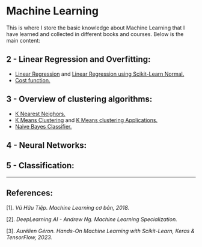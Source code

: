 # Machine Learning

This is where I store the basic knowledge about Machine Learning that I have learned and collected in different books and courses. Below is the main content:

## 2 - Linear Regression and Overfitting:

+ [Linear Regression](https://github.com/letruongzzio/Machine-Learning/blob/main/2%20-%20Linear%20Regression%20and%20Overfitting/Linear%20Regression.ipynb) and [Linear Regression using Scikit-Learn Normal.](https://github.com/letruongzzio/Machine-Learning/blob/main/2%20-%20Linear%20Regression%20and%20Overfitting/Linear%20Regression%20using%20Scikit-Learn%20Normal.ipynb)
+ [Cost function.](https://github.com/letruongzzio/Machine-Learning/blob/main/2%20-%20Linear%20Regression%20and%20Overfitting/Cost%20Function.ipynb)

## 3 - Overview of clustering algorithms:

+ [K Nearest Neighors.](https://github.com/letruongzzio/Machine-Learning/blob/main/3%20-%20Classification/K_Nearest_Neighbors.ipynb)
+ [K Means Clustering](https://github.com/letruongzzio/Machine-Learning/blob/main/3%20-%20Classification/K_means_clustering.ipynb) and [K Means clustering Applications.](https://github.com/letruongzzio/Machine-Learning/blob/main/3%20-%20Classification/K-means%20clustering%20Applications.ipynb)
+ [Naive Bayes Classifier.](https://github.com/letruongzzio/Machine-Learning/blob/main/3%20-%20Classification/Naive%20Bayes%20Classifier.ipynb)

## 4 - Neural Networks:

## 5 - Classification:
___
## **References:**

$[1].$ *Vũ Hữu Tiệp. Machine Learning cơ bản, 2018.*

$[2].$ *DeepLearning.AI - Andrew Ng. Machine Learning Specialization.*

$[3].$ *Aurélien Géron. Hands-On Machine Learning with Scikit-Learn, Keras & TensorFlow, 2023.*
